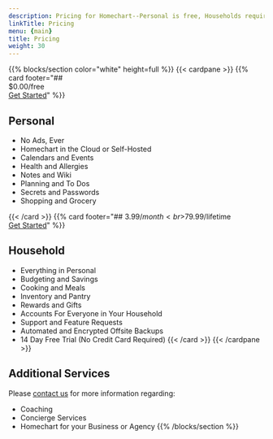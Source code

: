 ```yaml
---
description: Pricing for Homechart--Personal is free, Households require a monthly or lifetime subscription.
linkTitle: Pricing
menu: {main}
title: Pricing
weight: 30
---
```


{{% blocks/section color="white" height=full %}}
{{< cardpane >}}
{{% card footer="## <br>$0.00/free<br>[Get Started](/docs/guides/get-homechart)" %}}
## Personal

- No Ads, Ever
- Homechart in the Cloud or Self-Hosted
- Calendars and Events
- Health and Allergies
- Notes and Wiki
- Planning and To Dos
- Secrets and Passwords
- Shopping and Grocery

{{< /card >}}
{{% card footer="## $3.99/month<br>$79.99/lifetime<br>[Get Started](/docs/guides/get-homechart)" %}}
## Household
- Everything in Personal
- Budgeting and Savings
- Cooking and Meals
- Inventory and Pantry
- Rewards and Gifts
- Accounts For Everyone in Your Household
- Support and Feature Requests
- Automated and Encrypted Offsite Backups
- 14 Day Free Trial (No Credit Card Required)
{{< /card >}}
{{< /cardpane >}}

## Additional Services

Please [contact us](mailto:info@candid.dev?subject=YAML8n%20Pricing) for more information regarding:
- Coaching
- Concierge Services
- Homechart for your Business or Agency
{{% /blocks/section %}}
